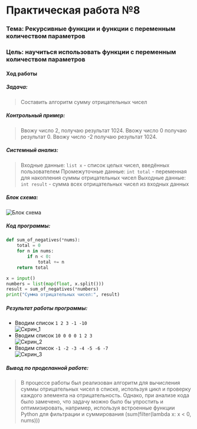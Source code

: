 # Практическая работа №8 #

### Тема: Рекурсивные функции и функции с переменным количеством параметров ###

### Цель: научиться использовать функции с переменным количеством параметров ###

#### Ход работы ####

##### Задача: #####

> Составить алгоритм сумму отрицательных чисел

##### Контрольный пример: #####

> Ввожу число 2, получаю результат 1024. 
> Ввожу число 0 получаю результат 0. 
> Ввожу число -2 получаю результат 1024. 

##### Системный анализ: #####

> Входные данные: `list x` - список целых чисел, введённых пользователем
> Промежуточные данные: `int total` - переменная для накопления суммы отрицательных чисел
> Выходные данные: `int result` - сумма всех отрицательных чисел из входных данных


##### Блок схема: #####

![Блок схема](block.png)

##### Код программы: #####
```python
def sum_of_negatives(*nums):
    total = 0
    for n in nums:
        if n < 0:
            total += n
    return total

x = input()
numbers = list(map(float, x.split()))
result = sum_of_negatives(*numbers)
print("Сумма отрицательных чисел:", result)
```

##### Результат работы программы: #####
* Вводим список `1 2 3 -1 -10`   
![Скрин_1](Screenshot_1.png)
* Вводим список `10 0 0 0 1 2 3`  
![Скрин_2](Screenshot_2.png)
* Вводим список `-1 -2 -3 -4 -5 -6 -7`  
![Скрин_3](Screenshot_3.png)

##### Вывод по проделанной работе: #####
> В процессе работы был реализован алгоритм для вычисления суммы отрицательных чисел в списке, используя цикл и проверку каждого элемента на отрицательность. Однако, при анализе кода было замечено, что задачу можно было бы упростить и оптимизировать, например, используя встроенные функции Python для фильтрации и суммирования (sum(filter(lambda x: x < 0, nums)))